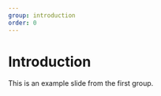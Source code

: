 ```yaml
---
group: introduction
order: 0
---
```


# Introduction

This is an example slide from the first group.
